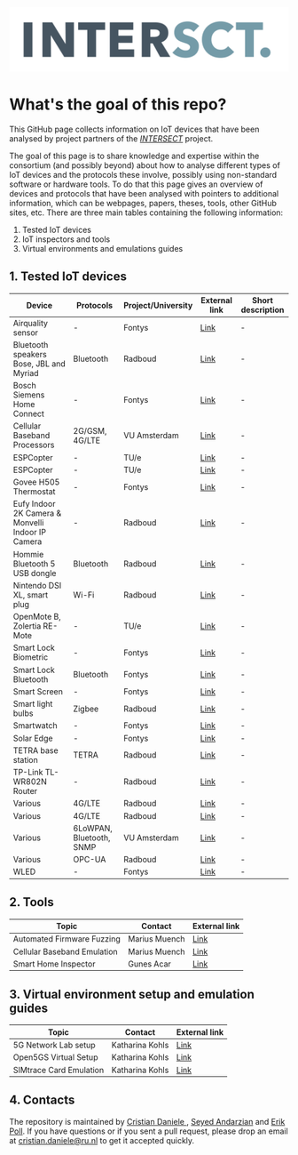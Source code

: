 ![alt text](intersect_logo.png)
# What's the goal of this repo?
This GitHub page collects information on IoT devices that have been analysed by project partners of the [*INTERSECT*](https://intersct.nl) project.

The goal of this page is to share knowledge and expertise within the consortium (and possibly beyond) about how to analyse different types of IoT devices and the protocols these involve, possibly using non-standard software or hardware tools.
To do that this page gives an overview of devices and protocols that have been analysed with pointers to additional information, which can be webpages, papers, theses, tools, other GitHub sites, etc.
There are three main tables containing the following information:
1. Tested IoT devices
2. IoT inspectors and tools
3. Virtual environments and emulations guides

 
## 1. Tested IoT devices

 | Device                                  | Protocols                | Project/University | External link                                                                                                                        | Short description |
 | --------------------------------------- | ------------------------ | ------------------ | ------------------------------------------------------------------------------------------------------------------------------------ | ----------------- |
 | Airquality sensor                       | -                        | Fontys             | [Link](https://fontys-intersect.github.io/#/case/airquality)                                                                         | -                 |
 | Bluetooth speakers Bose, JBL and Myriad | Bluetooth                | Radboud            | [Link](https://www.cs.ru.nl/bachelors-theses/2022/Sam_Haeck___1040362___Hack_my_audio_back.pdf)                                      | -                 |
 | Bosch Siemens Home Connect              | -                        | Fontys             | [Link](https://fontys-intersect.github.io/#/case/boschsiemens)                                                                       | -                 |
 | Cellular Baseband Processors            | 2G/GSM, 4G/LTE           | VU Amsterdam       | [Link](https://hernan.de/research/papers/firmwire-ndss22-hernandez.pdf)                                                              | -                 |
 | ESPCopter                               | -                        | TU/e               | [Link](https://surfdrive.surf.nl/files/index.php/s/mNqbmPVxrMIh7OP)                                                                  | -                 |
 | ESPCopter                               | -                        | TU/e               | [Link](https://surfdrive.surf.nl/files/index.php/s/nOgxmH55vjcb4v1)                                                                  | -                 |
 | Govee H505 Thermostat                   | -                        | Fontys             | [Link](https://fontys-intersect.github.io/#/case/gooveysmarttemp)                                                                    | -                 |
 | Eufy Indoor 2K Camera & Monvelli Indoor IP Camera| -                        | Radboud             | [Link](https://www.cs.ru.nl/bachelors-theses/2023/Gabriël_Krouwel___1021541___Investigating_the_behaviour_of_IoT_devices_undergoing_a_deauthentication_attack_and_its_countermeasures.pdf)| -                 |
 | Hommie Bluetooth 5 USB dongle           | Bluetooth                | Radboud            | [Link](https://www.ru.nl/publish/pages/769526/tom_nijholt.pdf)                                                                       | -                 |
 | Nintendo DSI XL, smart plug             | Wi-Fi                    | Radboud            | [Link](https://www.cs.ru.nl/bachelors-theses/2020/Bart_Pleiter___4752740___Fuzzing_Wi-Fi_in_IoT_devices.pdf)                         | -                 |
 | OpenMote B, Zolertia RE-Mote            | -                        | TU/e               | [Link](https://surfdrive.surf.nl/files/index.php/s/6U1BmHoSr60gcZF)                                                                  | -                 |
 | Smart Lock Biometric                    | -                        | Fontys             | [Link](https://fontys-intersect.github.io/#/case/smartlock)                                                                          | -                 |
 | Smart Lock Bluetooth                    | Bluetooth                | Fontys             | [Link](https://fontys-intersect.github.io/#/case/smartlockbt)                                                                        | -                 |
 | Smart Screen                            | -                        | Fontys             | [Link](https://fontys-intersect.github.io/#/case/smartscreen)                                                                        | -                 |
 | Smart light bulbs                       | Zigbee                   | Radboud            | [Link](https://www.cs.ru.nl/bachelors-theses/2022/Tom_Rust___1040068___Fuzzing_Zigbee_using_Z-Stack.pdf)                             | -                 |
 | Smartwatch                              | -                        | Fontys             | [Link](https://fontys-intersect.github.io/#/case/smartwatch)                                                                         | -                 |
 | Solar Edge                              | -                        | Fontys             | [Link](https://fontys-intersect.github.io/#/case/solaredge)                                                                          | -                 |
 | TETRA base station                      | TETRA                    | Radboud            | [Link](https://www.cs.ru.nl/bachelors-theses/2023/Jonathan_Jagt___1049982___Security_analysis_of_a_TETRA_Base_Station_air_interface_implementation.pdf)  | -                 |
 | TP-Link TL-WR802N Router                | -                        | Radboud            | [Link](https://www.cs.ru.nl/bachelors-theses/2022/Ciske_Harsema___1010048___A_security_analysis_of_the_TP-Link_TL-WR802N_Router.pdf) | -                 |
 | Various                                 | 4G/LTE                   | Radboud            | [Link](https://imp4gt-attacks.net)                                                                                                   | -                 |
 | Various                                 | 4G/LTE                   | Radboud            | [Link](https://revolte-attack.net)                                                                                                   | -                 |
 | Various                                 | 6LoWPAN, Bluetooth, SNMP | VU Amsterdam       | [Link](https://www.usenix.org/system/files/sec22summer_scharnowski.pdf)                                                              | -                 |
 | Various                                 | OPC-UA					  | Radboud            | [Link](https://www.cs.ru.nl/bachelors-theses/2023/Mark_Fijneman___1063623___Fuzzing_open_source_OPC_UA_implementations.pdf)          | -                 |
 | WLED                                    | -                        | Fontys             | [Link](https://fontys-intersect.github.io/#/case/wled)                                                                               | -                 |
 

## 2. Tools
| Topic                       | Contact       | External link                                       |
| --------------------------- | ------------- | --------------------------------------------------- |
| Automated Firmware Fuzzing  | Marius Muench | [Link](https://github.com/fuzzware-fuzzer/fuzzware) |
| Cellular Baseband Emulation | Marius Muench | [Link](https://firmwire.github.io/docs/index.html)  |
| Smart Home Inspector        | Gunes Acar    | [Link](https://inspector.engineering.nyu.edu/#home) |

    
## 3. Virtual environment setup and emulation guides

| Topic                   | Contact         | External link                                  |
| ----------------------- | --------------- | ---------------------------------------------- |
| 5G Network Lab setup    | Katharina Kohls | [Link](https://kkohls.org/guides_lab.html)     |
| Open5GS Virtual Setup   | Katharina Kohls | [Link](https://kkohls.org/guides_open5gs.html) |
| SIMtrace Card Emulation | Katharina Kohls | [Link](https://kkohls.org/guides_cardem.html)  |

## 4. Contacts

The repository is maintained by [Cristian Daniele ](www.cristiandaniele.com), [Seyed Andarzian](http://www.andarzian.ir) and [Erik Poll](http://www.cs.ru.nl/E.Poll/).
If you have questions or if you sent a pull request, please drop an email at cristian.daniele@ru.nl to get it accepted quickly.